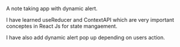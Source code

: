 A note taking app with dynamic alert.

I have learned useReducer and ContextAPI which are very important conceptes in React Js for state mangaement.

I have also add dynamic alert pop up depending on users action.
